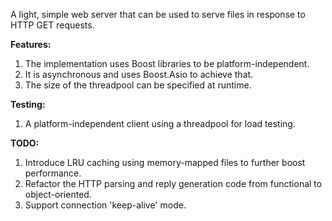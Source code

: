 A light, simple web server that can be used to serve files in response to HTTP GET requests.

**Features:**
1. The implementation uses Boost libraries to be platform-independent.
2. It is asynchronous and uses Boost.Asio to achieve that.
3. The size of the threadpool can be specified at runtime.

**Testing:**
1. A platform-independent client using a threadpool for load testing.

**TODO:**
1. Introduce LRU caching using memory-mapped files to further boost performance.
2. Refactor the HTTP parsing and reply generation code from functional to object-oriented.
3. Support connection 'keep-alive' mode.